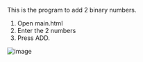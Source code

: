 This is the program to add 2 binary numbers.
1. Open main.html
2. Enter the 2 numbers
3. Press ADD.

![image](https://user-images.githubusercontent.com/26179770/31317965-e25cd9d0-ac67-11e7-9df0-2e894e5aed1d.png)
